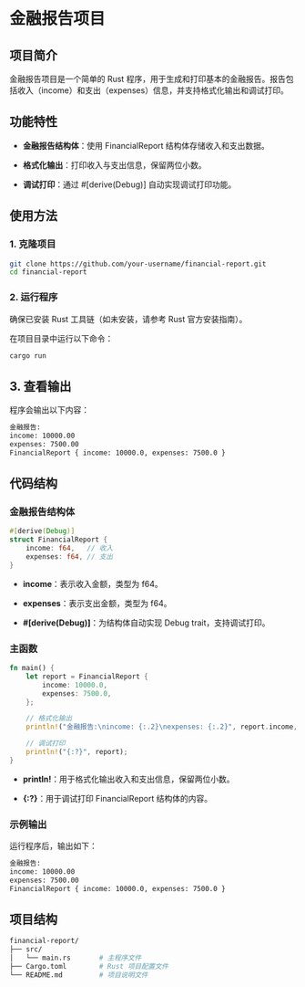 # 金融报告项目
## 项目简介
金融报告项目是一个简单的 Rust 程序，用于生成和打印基本的金融报告。报告包括收入（income）和支出（expenses）信息，并支持格式化输出和调试打印。

## 功能特性
- **金融报告结构体**：使用 FinancialReport 结构体存储收入和支出数据。

- **格式化输出**：打印收入与支出信息，保留两位小数。

- **调试打印**：通过 #[derive(Debug)] 自动实现调试打印功能。

## 使用方法
### 1. 克隆项目
```bash
git clone https://github.com/your-username/financial-report.git
cd financial-report
```
### 2. 运行程序
确保已安装 Rust 工具链（如未安装，请参考 Rust 官方安装指南）。

在项目目录中运行以下命令：

```bash
cargo run
```
## 3. 查看输出
程序会输出以下内容：
```bash
金融报告:
income: 10000.00
expenses: 7500.00
FinancialReport { income: 10000.0, expenses: 7500.0 }
```

## 代码结构

### 金融报告结构体
```rust
#[derive(Debug)]
struct FinancialReport {
    income: f64,   // 收入
    expenses: f64, // 支出
}
```

- **income**：表示收入金额，类型为 f64。

- **expenses**：表示支出金额，类型为 f64。

- **#[derive(Debug)]**：为结构体自动实现 Debug trait，支持调试打印。

### 主函数
```rust
fn main() {
    let report = FinancialReport {
        income: 10000.0,
        expenses: 7500.0,
    };

    // 格式化输出
    println!("金融报告:\nincome: {:.2}\nexpenses: {:.2}", report.income, report.expenses);

    // 调试打印
    println!("{:?}", report);
}
```
- **println!**：用于格式化输出收入和支出信息，保留两位小数。

- **{:?}**：用于调试打印 FinancialReport 结构体的内容。


### 示例输出
运行程序后，输出如下：

```bash
金融报告:
income: 10000.00
expenses: 7500.00
FinancialReport { income: 10000.0, expenses: 7500.0 }
```

## 项目结构
```bash
financial-report/
├── src/
│   └── main.rs       # 主程序文件
├── Cargo.toml        # Rust 项目配置文件
└── README.md         # 项目说明文件
```